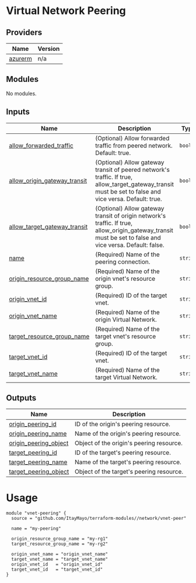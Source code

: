 <!-- BEGIN_TF_DOCS -->
# Virtual Network Peering

## Providers

| Name | Version |
|------|---------|
| <a name="provider_azurerm"></a> [azurerm](#provider\_azurerm) | n/a |

## Modules

No modules.

## Inputs

| Name | Description | Type | Default | Required |
|------|-------------|------|---------|:--------:|
| <a name="input_allow_forwarded_traffic"></a> [allow\_forwarded\_traffic](#input\_allow\_forwarded\_traffic) | (Optional) Allow forwarded traffic from peered network. Default: true. | `bool` | `true` | no |
| <a name="input_allow_origin_gateway_transit"></a> [allow\_origin\_gateway\_transit](#input\_allow\_origin\_gateway\_transit) | (Optional) Allow gateway transit of peered network's traffic. If true, allow\_target\_gateway\_transit must be set to false and vice versa. Default: true. | `bool` | `true` | no |
| <a name="input_allow_target_gateway_transit"></a> [allow\_target\_gateway\_transit](#input\_allow\_target\_gateway\_transit) | (Optional) Allow gateway transit of origin network's traffic. If true, allow\_origin\_gateway\_transit must be set to false and vice versa. Default: false. | `bool` | `false` | no |
| <a name="input_name"></a> [name](#input\_name) | (Required) Name of the peering connection. | `string` | n/a | yes |
| <a name="input_origin_resource_group_name"></a> [origin\_resource\_group\_name](#input\_origin\_resource\_group\_name) | (Required) Name of the origin vnet's resource group. | `string` | n/a | yes |
| <a name="input_origin_vnet_id"></a> [origin\_vnet\_id](#input\_origin\_vnet\_id) | (Required) ID of the target vnet. | `string` | n/a | yes |
| <a name="input_origin_vnet_name"></a> [origin\_vnet\_name](#input\_origin\_vnet\_name) | (Required) Name of the origin Virtual Network. | `string` | n/a | yes |
| <a name="input_target_resource_group_name"></a> [target\_resource\_group\_name](#input\_target\_resource\_group\_name) | (Required) Name of the target vnet's resource group. | `string` | n/a | yes |
| <a name="input_target_vnet_id"></a> [target\_vnet\_id](#input\_target\_vnet\_id) | (Required) ID of the target vnet. | `string` | n/a | yes |
| <a name="input_target_vnet_name"></a> [target\_vnet\_name](#input\_target\_vnet\_name) | (Required) Name of the target Virtual Network. | `string` | n/a | yes |

## Outputs

| Name | Description |
|------|-------------|
| <a name="output_origin_peering_id"></a> [origin\_peering\_id](#output\_origin\_peering\_id) | ID of the origin's peering resource. |
| <a name="output_origin_peering_name"></a> [origin\_peering\_name](#output\_origin\_peering\_name) | Name of the origin's peering resource. |
| <a name="output_origin_peering_object"></a> [origin\_peering\_object](#output\_origin\_peering\_object) | Object of the origin's peering resource. |
| <a name="output_target_peering_id"></a> [target\_peering\_id](#output\_target\_peering\_id) | ID of the target's peering resource. |
| <a name="output_target_peering_name"></a> [target\_peering\_name](#output\_target\_peering\_name) | Name of the target's peering resource. |
| <a name="output_target_peering_object"></a> [target\_peering\_object](#output\_target\_peering\_object) | Object of the target's peering resource. |

# Usage

```
module "vnet-peering" {
  source = "github.com/ItayMayo/terraform-modules//network/vnet-peer"

  name = "my-peering"

  origin_resource_group_name = "my-rg1"
  target_resource_group_name = "my-rg2"

  origin_vnet_name = "origin_vnet_name"
  target_vnet_name = "target_vnet_name"
  origin_vnet_id   = "origin_vnet_id"
  target_vnet_id   = "target_vnet_id"
}
```
<!-- END_TF_DOCS -->